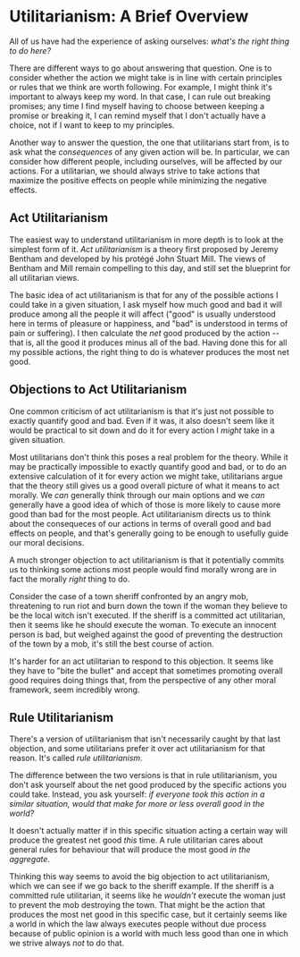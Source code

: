 # Utilitarianism: A Brief Overview

All of us have had the experience of asking ourselves: *what's the right thing to do here?*

There are different ways to go about answering that question. One is to consider whether the action we might take is in line with certain principles or rules that
we think are worth following. For example, I might think it's important to always keep my word. In that case, I can rule out breaking promises; any time
I find myself having to choose between keeping a promise or breaking it, I can remind myself that I don't actually have a choice, not if I want to keep to
my principles.

Another way to answer the question, the one that utilitarians start from, is to ask what the *consequences* of any given action will be. In particular, we can
consider how different people, including ourselves, will be affected by our actions. For a utilitarian, we should always strive to take actions that maximize
the positive effects on people while minimizing the negative effects.

## Act Utilitarianism

The easiest way to understand utilitarianism in more depth is to look at the simplest form of it. *Act utilitarianism* is a theory first proposed by Jeremy Bentham and developed
by his protégé John Stuart Mill. The views of Bentham and Mill remain compelling to this day, and still set the blueprint for all utilitarian views.

The basic idea of act utilitarianism is that for any of the possible actions I could take in a given situation, I ask myself how much good and bad it will produce among all the people it will
affect ("good" is usually understood here in terms of pleasure or happiness, and "bad" is understood in terms of pain or suffering). I then calculate
the _net_ good produced by the action -- that is, all the good it produces minus all of the bad. Having done this for all my possible
actions, the right thing to do is whatever produces the most net good.

## Objections to Act Utilitarianism

One common criticism of act utilitarianism is that it's just not possible to exactly quantify good and bad. Even if it was, it also doesn't seem like it would be
practical to sit down and do it for every action I _might_ take in a given situation.

Most utilitarians don't think this poses a real problem for the theory. While it may be practically impossible to exactly quantify good and bad, or to do an
extensive calculation of it for every action we might take, utilitarians argue that the theory still gives us a good overall picture of what it means to act morally. We *can* generally think through our main options and we *can* generally have a good idea of which of those is more likely to cause more good than bad for the most people. Act utilitarianism directs us to think about the consequeces of our actions in terms of overall good and bad effects on people, and that's generally going to be enough to usefully guide our moral decisions.

A much stronger objection to act utilitarianism is that it potentially commits us to thinking some actions most people would find morally wrong are in fact the morally *right* thing to do. 

Consider the case of a town sheriff confronted by an angry mob, threatening to run riot and burn down the town if the woman they believe to be the local witch isn't executed. If the sheriff is a committed act utilitarian, then it seems like he should execute the woman. To execute an innocent person is bad, but weighed against the good of preventing the destruction of the town by a mob, it's still the best course of action.

It's harder for an act utilitarian to respond to this objection. It seems like they have to "bite the bullet" and accept that sometimes promoting overall good requires doing things that, from the perspective of any other moral framework, seem incredibly wrong.

## Rule Utilitarianism

There's a version of utilitarianism that isn't necessarily caught by that last objection, and some utilitarians prefer it over act utilitarianism for that reason. It's called _rule utilitarianism_.

The difference between the two versions is that in rule utilitarianism, you don't ask yourself about the net good produced by the specific actions you could take. Instead, you ask yourself: *if everyone took this action in a similar situation, would that make for more or less overall good in the world?* 

It doesn't actually matter if in this specific situation acting a certain way will produce the greatest net good *this* time. A rule utilitarian cares about general rules for behaviour that will produce the most good *in the aggregate*.

Thinking this way seems to avoid the big objection to act utilitarianism, which we can see if we go back to the sheriff example. If the sheriff is a committed rule utilitarian, it seems like he *wouldn't* execute the woman just to prevent the mob destroying the town. That might be the action that produces the most net good in this specific case, but it certainly seems like a world in which the law always executes people without due process because of public opinion is a world with much less good than one in which we strive always *not* to do that.




